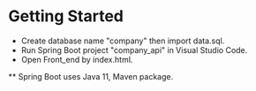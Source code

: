 # Getting Started

- Create database name "company" then import data.sql.
- Run Spring Boot project "company_api" in Visual Studio Code.
- Open Front_end by index.html.

** Spring Boot uses Java 11, Maven package.
